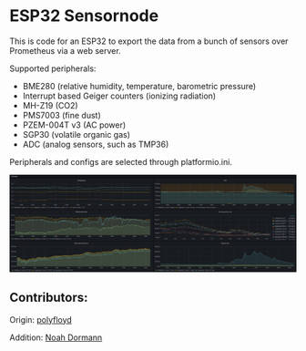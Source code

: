 ESP32 Sensornode
================

This is code for an ESP32 to export the data from a bunch of sensors over
Prometheus via a web server.

Supported peripherals:
* BME280 (relative humidity, temperature, barometric pressure)
* Interrupt based Geiger counters (ionizing radiation)
* MH-Z19 (CO2)
* PMS7003 (fine dust)
* PZEM-004T v3 (AC power)
* SGP30 (volatile organic gas)
* ADC (analog sensors, such as TMP36)

Peripherals and configs are selected through platformio.ini.


![Grafana Dashboard Example](grafana.png)

## Contributors:
Origin: [polyfloyd](https://github.com/polyfloyd)

Addition: [Noah Dormann](https://github.com/Artemis-Skade)